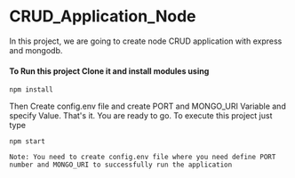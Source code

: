 # CRUD_Application_Node

In this project, we are going to create node CRUD application with express and mongodb.

#### To Run this project Clone it and install modules using

```
npm install
```

Then Create config.env file and create PORT and MONGO_URI Variable and specify Value.
That's it. You are ready to go. To execute this project just type

```
npm start
```

```
Note: You need to create config.env file where you need define PORT number and MONGO_URI to successfully run the application
```
